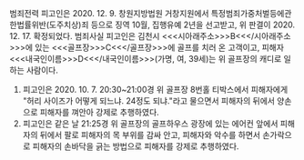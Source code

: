 범죄전력
피고인은 2020. 12. 9. 창원지방법원 거창지원에서 특정범죄가중처벌등에관한법률위반(도주치상)죄 등으로 징역 10월, 집행유예 2년을 선고받고, 위 판결이 2020. 12. 17. 확정되었다.
범죄사실
피고인은 김천시 <<<시아래주소>>>B<<</시아래주소>>>에 있는 <<<골프장>>>C<<</골프장>>>에 골프를 치러 온 고객이고, 피해자 <<<내국인이름>>>D<<</내국인이름>>>(가명, 여, 39세)는 위 골프장의 캐디로 일하는 사람이다.
1. 피고인은 2020. 10. 7. 20:30~21:00경 위 골프장 8번홀 티박스에서 피해자에게 "허리 사이즈가 어떻게 되느냐. 24정도 되냐."라고 물으면서 피해자의 뒤에서 양손으로 피해자를 껴안아 강제로 추행하였다.
2. 피고인은 같은 날 21:25경 위 골프장의 골프하우스 광장에 있는 에어컨 앞에서 피해자의 뒤에서 팔로 피해자의 목 부위를 감싸 안고, 피해자와 악수를 하면서 손가락으로 피해자의 손바닥을 긁는 방법으로 피해자를 강제로 추행하였다.